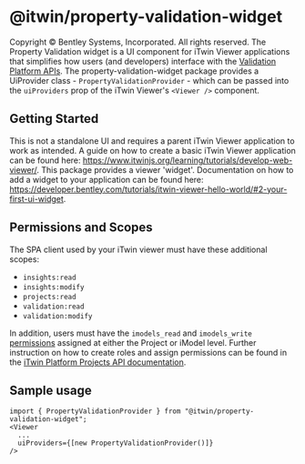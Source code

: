 # @itwin/property-validation-widget

Copyright © Bentley Systems, Incorporated. All rights reserved.
The Property Validation widget is a UI component for iTwin Viewer applications that simplifies how users (and developers) interface with the [Validation Platform APIs](https://developer.bentley.com/apis/validation/overview/).
The property-validation-widget package provides a UiProvider class - `PropertyValidationProvider` - which can be passed into the `uiProviders` prop of the iTwin Viewer's `<Viewer />` component.

## Getting Started

This is not a standalone UI and requires a parent iTwin Viewer application to work as intended.
A guide on how to create a basic iTwin Viewer application can be found here: <https://www.itwinjs.org/learning/tutorials/develop-web-viewer/>.
This package provides a viewer 'widget'. Documentation on how to add a widget to your application can be found here: <https://developer.bentley.com/tutorials/itwin-viewer-hello-world/#2-your-first-ui-widget>.

## Permissions and Scopes

The SPA client used by your iTwin viewer must have these additional scopes:

- `insights:read`
- `insights:modify`
- `projects:read`
- `validation:read`
- `validation:modify`

In addition, users must have the `imodels_read` and `imodels_write` [permissions](https://developer.bentley.com/apis/insights/operations/create-mapping/#authorization) assigned at either the Project or iModel level. Further instruction on how to create roles and assign permissions can be found in the [iTwin Platform Projects API documentation](https://developer.bentley.com/apis/projects/tutorials/).

## Sample usage

```tsx
import { PropertyValidationProvider } from "@itwin/property-validation-widget";
<Viewer
  ...
  uiProviders={[new PropertyValidationProvider()]}
/>
```
